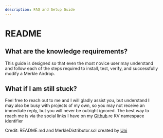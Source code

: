 ```yaml
---
description: FAQ and Setup Guide
---
```


# README

## What are the knowledge requirements?

This guide is designed so that even the most novice user may understand and follow each of the steps required to install, test, verify, and successfully modify a Merkle Airdrop.

## What if I am still stuck?

Feel free to reach out to me and I will gladly assist you, but understand I may also be busy with projects of my own, so you may not receive an immediate reply, but you will never be outright ignored. The best way to reach me is via the social links I have on my [Github](https://github.com/cryptounico).re KV namespace identifier 

Credit: README.md and MerkleDistributor.sol created by [Uni](https://Learn-Solidity.com)

